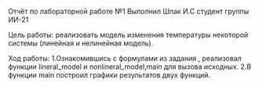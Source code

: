 Отчёт по лабораторной работе №1
Выполнил Шпак И.С студент группы ИИ-21

  Цель работы: реализовать модель изменения температуры некоторой системы (линейная и нелинейная модель).

  Ход работы:
	1.Ознакомившись с формулами из задания , реализовал функции lineral_model и nonlineral_model,main для вызова исходных.
	2.В функции main построил графики результатов двух функций.
